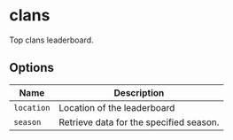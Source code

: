 # clans

Top clans leaderboard.

## Options

| Name       | Description                             |
| ---------- | --------------------------------------- |
| `location` | Location of the leaderboard             |
| `season`   | Retrieve data for the specified season. |
